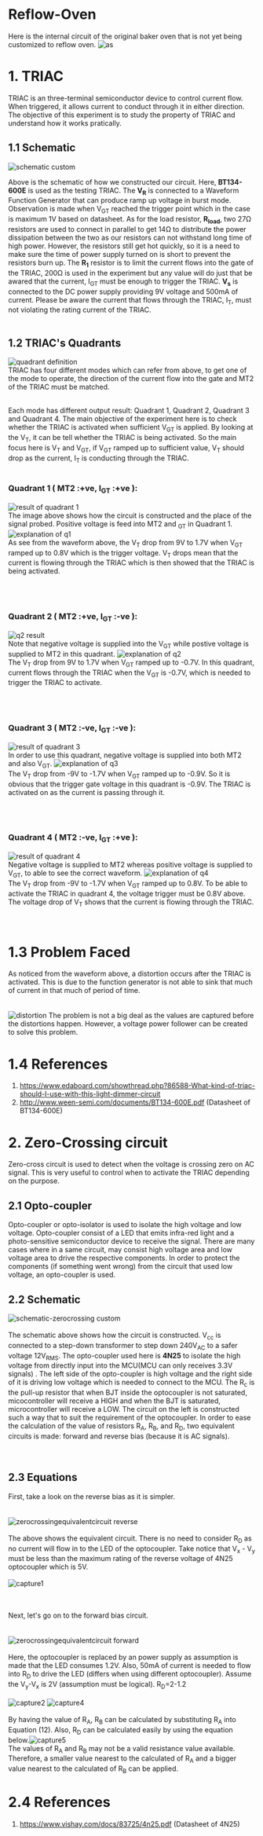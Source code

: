 # Reflow-Oven

Here is the internal circuit of the original baker oven that is not yet being customized to reflow oven.
![as](https://user-images.githubusercontent.com/26379432/41048845-3dfba28e-69e2-11e8-8aed-c9735438e152.png)



# 1. TRIAC
TRIAC is an three-terminal semiconductor device to control current flow. When triggered, it allows current to conduct through it in either direction. The objective of this experiment is to study the property of TRIAC and understand how it works pratically.<br />

## 1.1 Schematic
![schematic custom](https://user-images.githubusercontent.com/26379432/40280682-b338072e-5c89-11e8-8b50-42dd9d930ec4.png)<br />

Above is the schematic of how we constructed our circuit. Here, **BT134-600E** is used as the testing TRIAC. The **V<sub>R</sub>** is connected to a Waveform Function Generator that can produce ramp up voltage in burst mode. Observation is made when V<sub>GT</sub> reached the trigger point which in the case is maximum 1V based on datasheet. As for the load resistor, **R<sub>load</sub>**, two 27Ω resistors are used to connect in parallel to get 14Ω to distribute the power dissipation between the two as our resistors can not withstand long time of high power. However, the resistors still get hot quickly, so it is a need to make sure the time of power supply turned on is short to prevent the resistors burn up. The **R<sub>1</sub>** resistor is to limit the current flows into the gate of the TRIAC, 200Ω is used in the experiment but any value will do just that be awared that the current, I<sub>GT</sub> must be enough to trigger the TRIAC. **V<sub>s</sub>** is connected to the DC power supply providing 9V voltage and 500mA of current. Please be aware the current that flows through the TRIAC, I<sub>T</sub>, must not violating the rating current of the TRIAC.<br /><br />

## 1.2 TRIAC's Quadrants
![quadrant definition](https://user-images.githubusercontent.com/26379432/40282026-3e706e06-5c9b-11e8-8196-f220596540b5.png)<br />
TRIAC has four different modes which can refer from above, to get one of the mode to operate, the direction of the current flow into the gate and MT2 of the TRIAC must be matched. <br /><br />



Each mode has different output result: Quadrant 1, Quadrant 2, Quadrant 3 and Quadrant 4. The main objective of the experiment here is to check whether the TRIAC is activated when sufficient V<sub>GT</sub> is applied. By looking at the V<sub>T</sub>,  it can be tell whether the TRIAC is being activated. So the main focus here is V<sub>T</sub> and V<sub>GT</sub>, if V<sub>GT</sub> ramped up to sufficient value, V<sub>T</sub> should drop as the current, I<sub>T</sub> is conducting through the TRIAC. <br /><br />

### Quadrant 1 ( MT2 :+ve, I<sub>GT</sub> :+ve ):
![result of quadrant 1](https://user-images.githubusercontent.com/26379432/40884504-4b6cb09a-6747-11e8-9217-a4a633cb7df6.png)<br />The image above shows how the circuit is constructed and the place of the signal probed. Positive voltage is feed into MT2 and <sub>GT</sub> in Quadrant 1.
![explanation of q1](https://user-images.githubusercontent.com/26379432/40884744-0410bb42-674c-11e8-8c06-f81058c11807.png)<br />
As see from the waveform above, the V<sub>T</sub> drop from 9V to 1.7V when V<sub>GT</sub> ramped up to 0.8V which is the trigger voltage. V<sub>T</sub> drops mean that the current is flowing through the TRIAC which is then showed that the TRIAC is being activated. <br /><br /><br /><br />

### Quadrant 2 ( MT2 :+ve, I<sub>GT</sub> :-ve ):
![q2 result](https://user-images.githubusercontent.com/26379432/40884424-e74dbad8-6745-11e8-84f1-9b898794bb6b.png)<br />
Note that negative voltage is supplied into the V<sub>GT</sub> while postive voltage is supplied to MT2 in this quadrant.
![explanation of q2](https://user-images.githubusercontent.com/26379432/40884877-61d4599e-674e-11e8-8fe0-4ea3305f810d.png)<br />
The V<sub>T</sub> drop from 9V to 1.7V when V<sub>GT</sub> ramped up to -0.7V. In this quadrant, current flows through the TRIAC when the V<sub>GT</sub> is -0.7V, which is needed to trigger the TRIAC to activate. <br /><br /><br /><br />

### Quadrant 3 ( MT2 :-ve, I<sub>GT</sub> :-ve ):
![result of quadrant 3](https://user-images.githubusercontent.com/26379432/40884507-51a60024-6747-11e8-9b29-4eea449f9119.png)<br />
In order to use this quadrant, negative voltage is supplied into both MT2 and also V<sub>GT</sub>.
![explanation of q3](https://user-images.githubusercontent.com/26379432/40885055-fe2ea800-6751-11e8-8e4c-a2bb5ff9fd70.png)<br />
The V<sub>T</sub> drop from -9V to -1.7V when V<sub>GT</sub> ramped up to -0.9V. So it is obvious that the trigger gate voltage in this quadrant is -0.9V. The TRIAC is activated on as the current is passing through it.<br /><br /><br /><br />

### Quadrant 4 ( MT2 :-ve, I<sub>GT</sub> :+ve ):
![result of quadrant 4](https://user-images.githubusercontent.com/26379432/40884508-67283f8e-6747-11e8-9cfb-b86911d04aa4.png)<br />
Negative voltage is supplied to MT2 whereas positive voltage is supplied to V<sub>GT</sub>, to able to see the correct waveform.
![explanation of q4](https://user-images.githubusercontent.com/26379432/40885136-26dc0b0c-6753-11e8-83dc-82e476264e90.png)<br />
The V<sub>T</sub> drop from -9V to -1.7V when V<sub>GT</sub> ramped up to 0.8V. To be able to activate the TRIAC in quadrant 4, the voltage trigger must be 0.8V above. The voltage drop of V<sub>T</sub> shows that the current is flowing through the TRIAC.<br /><br /><br />

# 1.3 Problem Faced
As noticed from the waveform above, a distortion occurs after the TRIAC is activated. This is due to the function generator is not able to sink that much of current in that much of period of time. <br /><br /><br />
![distortion](https://user-images.githubusercontent.com/26379432/40885451-cf93bd8a-6758-11e8-91bc-de8173a4ce54.png)
The problem is not a big deal as the values are captured before the distortions happen. However, a voltage power follower can be created to solve this problem.

# 1.4 References
1. https://www.edaboard.com/showthread.php?86588-What-kind-of-triac-should-I-use-with-this-light-dimmer-circuit<br />
2. http://www.ween-semi.com/documents/BT134-600E.pdf (Datasheet of BT134-600E)



# 2. Zero-Crossing circuit
Zero-cross circuit is used to detect when the voltage is crossing zero on AC signal. This is very useful to control when to activate the TRIAC depending on the purpose.
## 2.1 Opto-coupler
Opto-coupler or opto-isolator is used to isolate the high voltage and low voltage. Opto-coupler consist of a LED that emits infra-red light and a photo-sensitive semiconductor device to receive the signal. There are many cases where in a same circuit, may consist high voltage area and low voltage area to drive the respective components.  In order to protect the components (if something went wrong) from the circuit that used low voltage, an opto-coupler is used.
## 2.2 Schematic
![schematic-zerocrossing custom](https://user-images.githubusercontent.com/26379432/40888098-d577d142-6784-11e8-8257-8b30b06fb9f7.png)
<br /><br />
The schematic above shows how the circuit is constructed. V<sub>cc</sub> is connected to a step-down transformer to step down 240V<sub>AC</sub> to a safer voltage 12V<sub>RMS</sub>. The opto-coupler used here is **4N25** to isolate the high voltage from directly input into the MCU(MCU can only receives 3.3V signals) . The left side of the opto-coupler is high voltage and the right side of it is driving low voltage which is needed to connect to the MCU. The R<sub>c</sub> is the pull-up resistor that when BJT inside the optocoupler is not saturated, micocontroller will receive a HIGH and when the BJT is saturated, microcontroller will receive a LOW. The circuit on the left is constructed such a way that to suit the requirement of the optocoupler. In order to ease the calculation of the value of resistors R<sub>A</sub>, R<sub>B</sub>, and R<sub>D</sub>, two equivalent circuits is made: forward and reverse bias (because it is AC signals).<br /><br /><br />
## 2.3 Equations
First, take a look on the reverse bias as it is simpler.<br /><br /><br />
![zerocrossingequivalentcircuit reverse](https://user-images.githubusercontent.com/26379432/40889363-efe55b5e-6797-11e8-8f3c-fa3fbb27192d.png)<br /><br />
The above shows the equivalent circuit. There is no need to consider R<sub>D</sub> as no current will flow in to the LED of the optocoupler. Take notice that V<sub>x</sub> - V<sub>y</sub> must be less than the maximum rating of the reverse voltage of 4N25 optocoupler which is 5V. <br /><br />
![capture1](https://user-images.githubusercontent.com/26379432/40889325-55fc2446-6797-11e8-8f4d-281a196e7cd4.PNG)<br /><br /><br />

Next, let's go on to the forward bias circuit.<br /><br /><br />
![zerocrossingequivalentcircuit forward](https://user-images.githubusercontent.com/26379432/40889360-ec7ef1aa-6797-11e8-869b-7585faca4acc.png)<br /><br />
Here, the optocoupler is replaced by an power supply as assumption is made that the LED consumes 1.2V. Also, 50mA of current is needed to flow into R<sub>D</sub> to drive the LED (differs when using different optocoupler).  Assume the V<sub>y</sub>-V<sub>x</sub> is 2V (assumption must be logical).  R<sub>D</sub>=2-1.2<br /><br />
![capture2](https://user-images.githubusercontent.com/26379432/40889617-82b4bcf0-679c-11e8-8f5f-712bc43c66f8.PNG)
![capture4](https://user-images.githubusercontent.com/26379432/40889674-97ae8df6-679d-11e8-9f56-61b3024a2038.PNG)<br /><br />
By having the value of R<sub>A</sub>, R<sub>B</sub> can be calculated by substituting R<sub>A</sub> into Equation (12). Also, R<sub>D</sub> can be calculated easily by using the equation below.![capture5](https://user-images.githubusercontent.com/26379432/40889801-4dfa91d0-679f-11e8-8131-21776ad7a65b.PNG)<br />
The values of R<sub>A</sub> and R<sub>B</sub> may not be a valid resistance value available. Therefore, a smaller value nearest to the calculated of R<sub>A</sub> and a bigger value nearest to the calculated of R<sub>B</sub> can be applied.
# 2.4 References
1. https://www.vishay.com/docs/83725/4n25.pdf (Datasheet of 4N25)

